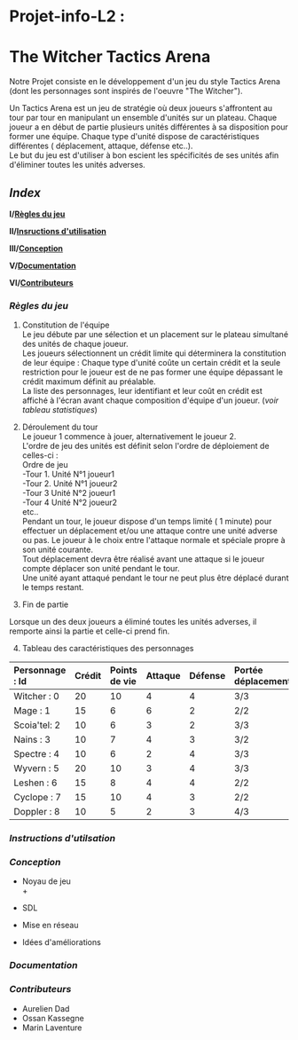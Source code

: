 # Projet-info-L2 : 

# **The Witcher Tactics Arena**

 Notre Projet consiste en le développement d'un jeu du style Tactics Arena (dont les personnages sont inspirés de l'oeuvre "The Witcher").

Un Tactics Arena est un jeu de stratégie où deux joueurs s'affrontent au tour par tour en manipulant un ensemble d'unités sur un plateau.
Chaque joueur a en début de partie plusieurs unités différentes à sa disposition pour former une équipe. Chaque type d'unité dispose de caractéristiques différentes ( déplacement, attaque, défense etc..).  
Le but du jeu est d'utiliser à bon escient les spécificités de ses unités afin d'éliminer toutes les unités adverses. 

## *Index*

 **I/[Règles du jeu](#Règlesdujeu)**  
 
 **II/[Insructions d'utilisation](#Instructionsd'utilisation)**  
 
 **III/[Conception](#Etapesdeconception)**  
 
 **V/[Documentation](#Documentation)**  
 
 **VI/[Contributeurs](#Contributeur)**  

 
 
 ### *Règles du jeu*
  
  1. Constitution de l'équipe  
    Le jeu débute par une sélection et un placement sur le plateau simultané des unités de chaque joueur.  
    Les joueurs sélectionnent un crédit limite qui déterminera la constitution de leur équipe : Chaque type d'unité coûte un   certain crédit et la seule restriction pour le joueur est de ne pas former une équipe dépassant le crédit maximum définit au préalable.  
    La liste des personnages, leur identifiant et leur coût en crédit est affiché à l'écran avant chaque composition d'équipe d'un joueur. (*voir tableau statistiques*)  
  2. Déroulement du tour  
    Le joueur 1 commence à jouer, alternativement le joueur 2.   
    L'ordre de jeu des unités est définit selon l'ordre de déploiement de celles-ci :   
    Ordre de jeu  
     -Tour 1. Unité N°1 joueur1  
     -Tour 2. Unité N°1 joueur2  
     -Tour 3 Unité N°2 joueur1  
     -Tour 4 Unité N°2 joueur2  
     etc..  
     Pendant un tour, le joueur dispose d'un temps limité ( 1 minute) pour effectuer un déplacement et/ou une attaque contre une unité adverse ou pas. Le joueur à le choix entre l'attaque normale et spéciale propre à son unité courante.  
     Tout déplacement devra être réalisé avant une attaque si le joueur compte déplacer son unité pendant le tour.  
     Une unité ayant attaqué pendant le tour ne peut plus être déplacé durant le temps restant.  
    
       

     
      
  3. Fin de partie 
  
   Lorsque un des deux joueurs a éliminé toutes les unités adverses, il remporte ainsi la partie et celle-ci prend fin.
  
  4. Tableau  des caractéristiques des personnages
  
   
  | Personnage : Id   | Crédit        | Points de vie | Attaque | Défense | Portée déplacement    | Portée attaque | Type |
  |:------------------|:--------------|:--------------|:--------|:--------|:----------------------|:---------------|:-----| 
  | Witcher : 0       |     20        |       10      |   4     |   4     |         3/3           |      3/3       |   3  |
  | Mage    : 1       |     15        |       6       |   6     |   2     |         2/2           |      3/3       |   1  | 
  | Scoia'tel: 2      |     10        |       6       |   3     |   2     |         3/3           |      3/2       |   1  | 
  | Nains   : 3       |     10        |       7       |   4     |   3     |         3/2           |      2/2       |   1  | 
  | Spectre : 4       |     10        |       6       |   2     |   4     |         3/3           |      2/3       |   2  | 
  | Wyvern  : 5       |     20        |       10      |   3     |   4     |         3/3           |      3/3       |   2  | 
  | Leshen  : 6       |     15        |       8       |   4     |   4     |         2/2           |      2/2       |   2  |
  | Cyclope : 7       |     15        |       10      |   4     |   3     |         2/2           |      2/2       |   2  |  
  | Doppler : 8       |     10        |       5       |   2     |   3     |         4/3           |      2/3       |   3  | 
  
  ### *Instructions d'utilsation*  
  
  
  
  ### *Conception*   
  
  + Noyau de jeu  
        +  
   
  + SDL  
   
  + Mise en réseau  
   
  + Idées d'améliorations  
    
  
  
  
  
  ### *Documentation*  
  
  ### *Contributeurs*  
  
  + Aurelien Dad
  + Ossan Kassegne
  + Marin Laventure
  
  
  
  
  
 
  
 
 
 



